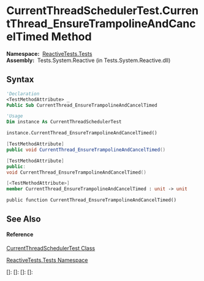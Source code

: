 # CurrentThreadSchedulerTest.CurrentThread\_EnsureTrampolineAndCancelTimed Method

**Namespace:**  [ReactiveTests.Tests](ReactiveTests.Tests\ReactiveTests.Tests.md)  
**Assembly:**  Tests.System.Reactive (in Tests.System.Reactive.dll)

## Syntax

```vb
'Declaration
<TestMethodAttribute> _
Public Sub CurrentThread_EnsureTrampolineAndCancelTimed
```

```vb
'Usage
Dim instance As CurrentThreadSchedulerTest

instance.CurrentThread_EnsureTrampolineAndCancelTimed()
```

```csharp
[TestMethodAttribute]
public void CurrentThread_EnsureTrampolineAndCancelTimed()
```

```c++
[TestMethodAttribute]
public:
void CurrentThread_EnsureTrampolineAndCancelTimed()
```

```fsharp
[<TestMethodAttribute>]
member CurrentThread_EnsureTrampolineAndCancelTimed : unit -> unit 
```

```jscript
public function CurrentThread_EnsureTrampolineAndCancelTimed()
```

## See Also

#### Reference

[CurrentThreadSchedulerTest Class](CurrentThreadSchedulerTest\CurrentThreadSchedulerTest.md)

[ReactiveTests.Tests Namespace](ReactiveTests.Tests\ReactiveTests.Tests.md)

[]: 
[]: 
[]: 
[]: 